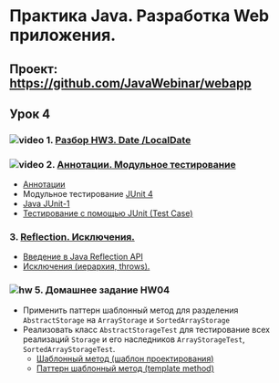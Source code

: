 Практика Java. Разработка Web приложения.
===============================

## Проект: https://github.com/JavaWebinar/webapp

## Урок 4

### ![video](https://cloud.githubusercontent.com/assets/13649199/13672715/06dbc6ce-e6e7-11e5-81a9-04fbddb9e488.png) 1. <a href="https://drive.google.com/open?id=0B9Ye2auQ_NsFWjBuX0RCcDdtaGc">Разбор HW3. Date /LocalDate</a>

### ![video](https://cloud.githubusercontent.com/assets/13649199/13672715/06dbc6ce-e6e7-11e5-81a9-04fbddb9e488.png) 2. <a href="https://drive.google.com/open?id=0B9Ye2auQ_NsFR1ZIelJPNXRuaUU">Аннотации. Модульное тестирование</a>
  - <a href="http://easy-code.ru/lesson/java-annotations">Аннотации</a>
  - Модульное тестирование <a href="http://junit.org/">JUnit 4</a>
  - <a href="http://javaxblog.ru/article/java-junit-1/">Java JUnit-1</a>
  - <a href="http://www.javenue.info/post/19">Тестирование с помощью JUnit (Test Case)</a>

### 3. <a href="https://drive.google.com/open?id=0B9Ye2auQ_NsFcmx2XzgxU19LSzg">Reflection. Исключения.</a>
  - <a href="http://www.quizful.net/post/java-reflection-api">Введение в Java Reflection API</a>
  - <a href="http://www.intuit.ru/studies/courses/16/16/lecture/27123?page=5">Исключения (иерархия, throws).</a>

### ![hw](https://cloud.githubusercontent.com/assets/13649199/13672719/09593080-e6e7-11e5-81d1-5cb629c438ca.png)  5. Домашнее задание HW04
  - Применить паттерн шаблонный метод для разделения  `AbstractStorage` на `ArrayStorage` и `SortedArrayStorage`
  - Реализовать класс `AbstractStorageTest` для тестирование всех реализаций `Storage` и его наследников `ArrayStorageTest`, `SortedArrayStorageTest`.
      - <a href="https://ru.wikipedia.org/wiki/Шаблонный_метод_(шаблон_проектирования)">Шаблонный метод (шаблон проектирования)</a>
      - <a href="http://pro-prof.com/archives/1108">Паттерн шаблонный метод (template method)</a>


